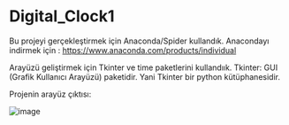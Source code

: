 # Digital_Clock1

Bu projeyi gerçekleştirmek için Anaconda/Spider kullandık.
Anacondayı indirmek için : https://www.anaconda.com/products/individual

Arayüzü geliştirmek için Tkinter ve time paketlerini kullandıık.
Tkinter: GUI (Grafik Kullanıcı Arayüzü) paketidir. Yani Tkinter bir python kütüphanesidir.

Projenin arayüz çıktısı: 


![image](https://user-images.githubusercontent.com/70938435/114952433-e7eb3d00-9e5e-11eb-9133-3c5550b6d386.png)


